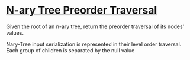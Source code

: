 # [N-ary Tree Preorder Traversal](https://leetcode.com/problems/n-ary-tree-preorder-traversal/)

Given the root of an n-ary tree, return the preorder traversal of its nodes' values.  

Nary-Tree input serialization is represented in their level order traversal. Each group of children is separated by the null value  